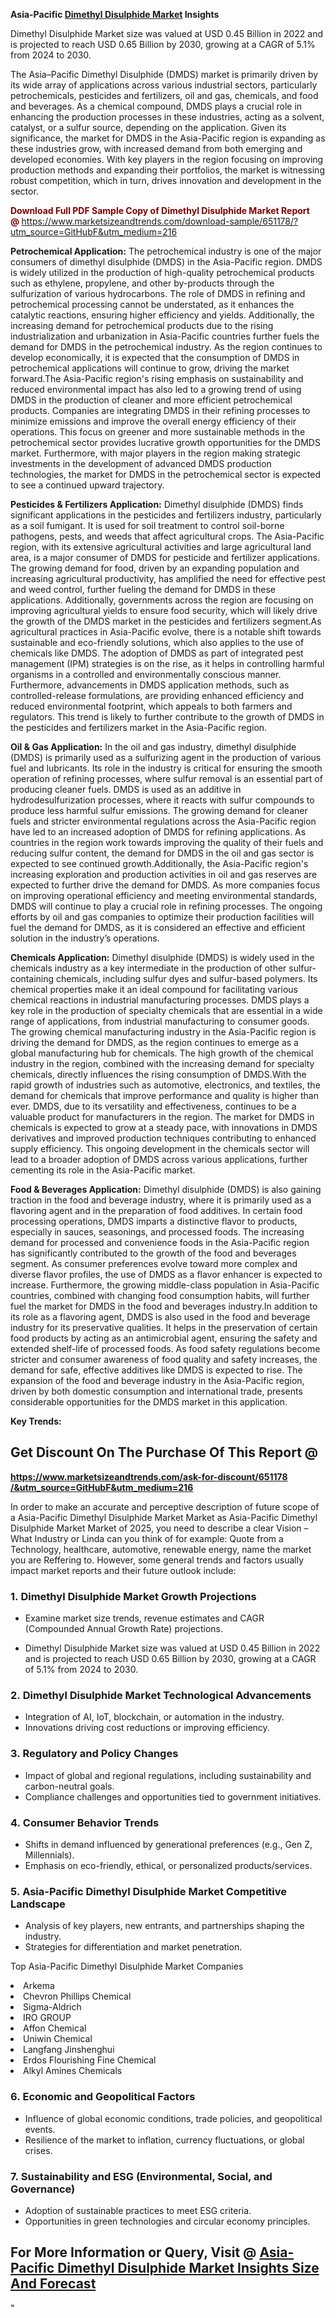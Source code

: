 <p><strong>Asia-Pacific&nbsp;<a href=""https://www.marketsizeandtrends.com/download-sample/651178/&amp;utm_source=GitHubF&amp;utm_medium=216"">Dimethyl Disulphide Market</a> Insights</strong></p><p>Dimethyl Disulphide Market size was valued at USD 0.45 Billion in 2022 and is projected to reach USD 0.65 Billion by 2030, growing at a CAGR of 5.1% from 2024 to 2030.</p><p><p>The Asia–Pacific Dimethyl Disulphide (DMDS) market is primarily driven by its wide array of applications across various industrial sectors, particularly petrochemicals, pesticides and fertilizers, oil and gas, chemicals, and food and beverages. As a chemical compound, DMDS plays a crucial role in enhancing the production processes in these industries, acting as a solvent, catalyst, or a sulfur source, depending on the application. Given its significance, the market for DMDS in the Asia-Pacific region is expanding as these industries grow, with increased demand from both emerging and developed economies. With key players in the region focusing on improving production methods and expanding their portfolios, the market is witnessing robust competition, which in turn, drives innovation and development in the sector. <p><strong><span style="color: #800000;">Download Full PDF Sample Copy of Dimethyl Disulphide Market Report @</span>&nbsp;</strong><a href="https://www.marketsizeandtrends.com/download-sample/651178/?utm_source=GitHubF&amp;utm_medium=216" target="_blank">https://www.marketsizeandtrends.com/download-sample/651178/?utm_source=GitHubF&amp;utm_medium=216</a></p></p><p><strong>Petrochemical Application:</strong> The petrochemical industry is one of the major consumers of dimethyl disulphide (DMDS) in the Asia-Pacific region. DMDS is widely utilized in the production of high-quality petrochemical products such as ethylene, propylene, and other by-products through the sulfurization of various hydrocarbons. The role of DMDS in refining and petrochemical processing cannot be understated, as it enhances the catalytic reactions, ensuring higher efficiency and yields. Additionally, the increasing demand for petrochemical products due to the rising industrialization and urbanization in Asia-Pacific countries further fuels the demand for DMDS in the petrochemical industry. As the region continues to develop economically, it is expected that the consumption of DMDS in petrochemical applications will continue to grow, driving the market forward.The Asia-Pacific region's rising emphasis on sustainability and reduced environmental impact has also led to a growing trend of using DMDS in the production of cleaner and more efficient petrochemical products. Companies are integrating DMDS in their refining processes to minimize emissions and improve the overall energy efficiency of their operations. This focus on greener and more sustainable methods in the petrochemical sector provides lucrative growth opportunities for the DMDS market. Furthermore, with major players in the region making strategic investments in the development of advanced DMDS production technologies, the market for DMDS in the petrochemical sector is expected to see a continued upward trajectory.</p><p><strong>Pesticides & Fertilizers Application:</strong> Dimethyl disulphide (DMDS) finds significant applications in the pesticides and fertilizers industry, particularly as a soil fumigant. It is used for soil treatment to control soil-borne pathogens, pests, and weeds that affect agricultural crops. The Asia-Pacific region, with its extensive agricultural activities and large agricultural land area, is a major consumer of DMDS for pesticide and fertilizer applications. The growing demand for food, driven by an expanding population and increasing agricultural productivity, has amplified the need for effective pest and weed control, further fueling the demand for DMDS in these applications. Additionally, governments across the region are focusing on improving agricultural yields to ensure food security, which will likely drive the growth of the DMDS market in the pesticides and fertilizers segment.As agricultural practices in Asia-Pacific evolve, there is a notable shift towards sustainable and eco-friendly solutions, which also applies to the use of chemicals like DMDS. The adoption of DMDS as part of integrated pest management (IPM) strategies is on the rise, as it helps in controlling harmful organisms in a controlled and environmentally conscious manner. Furthermore, advancements in DMDS application methods, such as controlled-release formulations, are providing enhanced efficiency and reduced environmental footprint, which appeals to both farmers and regulators. This trend is likely to further contribute to the growth of DMDS in the pesticides and fertilizers market in the Asia-Pacific region.</p><p><strong>Oil & Gas Application:</strong> In the oil and gas industry, dimethyl disulphide (DMDS) is primarily used as a sulfurizing agent in the production of various fuel and lubricants. Its role in the industry is critical for ensuring the smooth operation of refining processes, where sulfur removal is an essential part of producing cleaner fuels. DMDS is used as an additive in hydrodesulfurization processes, where it reacts with sulfur compounds to produce less harmful sulfur emissions. The growing demand for cleaner fuels and stricter environmental regulations across the Asia-Pacific region have led to an increased adoption of DMDS for refining applications. As countries in the region work towards improving the quality of their fuels and reducing sulfur content, the demand for DMDS in the oil and gas sector is expected to see continued growth.Additionally, the Asia-Pacific region's increasing exploration and production activities in oil and gas reserves are expected to further drive the demand for DMDS. As more companies focus on improving operational efficiency and meeting environmental standards, DMDS will continue to play a crucial role in refining processes. The ongoing efforts by oil and gas companies to optimize their production facilities will fuel the demand for DMDS, as it is considered an effective and efficient solution in the industry’s operations.</p><p><strong>Chemicals Application:</strong> Dimethyl disulphide (DMDS) is widely used in the chemicals industry as a key intermediate in the production of other sulfur-containing chemicals, including sulfur dyes and sulfur-based polymers. Its chemical properties make it an ideal compound for facilitating various chemical reactions in industrial manufacturing processes. DMDS plays a key role in the production of specialty chemicals that are essential in a wide range of applications, from industrial manufacturing to consumer goods. The growing chemical manufacturing industry in the Asia-Pacific region is driving the demand for DMDS, as the region continues to emerge as a global manufacturing hub for chemicals. The high growth of the chemical industry in the region, combined with the increasing demand for specialty chemicals, directly influences the rising consumption of DMDS.With the rapid growth of industries such as automotive, electronics, and textiles, the demand for chemicals that improve performance and quality is higher than ever. DMDS, due to its versatility and effectiveness, continues to be a valuable product for manufacturers in the region. The market for DMDS in chemicals is expected to grow at a steady pace, with innovations in DMDS derivatives and improved production techniques contributing to enhanced supply efficiency. This ongoing development in the chemicals sector will lead to a broader adoption of DMDS across various applications, further cementing its role in the Asia-Pacific market.</p><p><strong>Food & Beverages Application:</strong> Dimethyl disulphide (DMDS) is also gaining traction in the food and beverage industry, where it is primarily used as a flavoring agent and in the preparation of food additives. In certain food processing operations, DMDS imparts a distinctive flavor to products, especially in sauces, seasonings, and processed foods. The increasing demand for processed and convenience foods in the Asia-Pacific region has significantly contributed to the growth of the food and beverages segment. As consumer preferences evolve toward more complex and diverse flavor profiles, the use of DMDS as a flavor enhancer is expected to increase. Furthermore, the growing middle-class population in Asia-Pacific countries, combined with changing food consumption habits, will further fuel the market for DMDS in the food and beverages industry.In addition to its role as a flavoring agent, DMDS is also used in the food and beverage industry for its preservative qualities. It helps in the preservation of certain food products by acting as an antimicrobial agent, ensuring the safety and extended shelf-life of processed foods. As food safety regulations become stricter and consumer awareness of food quality and safety increases, the demand for safe, effective additives like DMDS is expected to rise. The expansion of the food and beverage industry in the Asia-Pacific region, driven by both domestic consumption and international trade, presents considerable opportunities for the DMDS market in this application.</p><p><strong>Key Trends:</strong></p><h2><strong>Get Discount On The Purchase Of This Report @&nbsp;</strong></h2><p><strong><a href=""https://www.marketsizeandtrends.com/ask-for-discount/651178/&amp;utm_source=GitHubF&amp;utm_medium=216"" target=""_blank"">https://www.marketsizeandtrends.com/ask-for-discount/651178<br />/&amp;utm_source=GitHubF&amp;utm_medium=216</a></strong></p><p>In order to make an accurate and perceptive description of future scope of a Asia-Pacific&nbsp;Dimethyl Disulphide Market Market as Asia-Pacific&nbsp;Dimethyl Disulphide Market Market of 2025, you need to describe a clear Vision &ndash; What Industry or Linda can you think of for example: Quote from a Technology, healthcare, automotive, renewable energy, name the market you are Reffering to. However, some general trends and factors usually impact market reports and their future outlook include:</p><h3>1.&nbsp;<strong>Dimethyl Disulphide Market Growth Projections</strong></h3><ul><li>Examine market size trends, revenue estimates and CAGR (Compounded Annual Growth Rate) projections.</li><li><p>Dimethyl Disulphide Market size was valued at USD 0.45 Billion in 2022 and is projected to reach USD 0.65 Billion by 2030, growing at a CAGR of 5.1% from 2024 to 2030.</p></li></ul><h3>2.&nbsp;<strong>Dimethyl Disulphide Market Technological Advancements</strong></h3><ul><li>Integration of AI, IoT, blockchain, or automation in the industry.</li><li>Innovations driving cost reductions or improving efficiency.</li></ul><h3>3.&nbsp;<strong>Regulatory and Policy Changes</strong></h3><ul><li>Impact of global and regional regulations, including sustainability and carbon-neutral goals.</li><li>Compliance challenges and opportunities tied to government initiatives.</li></ul><h3>4.&nbsp;<strong>Consumer Behavior Trends</strong></h3><ul><li>Shifts in demand influenced by generational preferences (e.g., Gen Z, Millennials).</li><li>Emphasis on eco-friendly, ethical, or personalized products/services.</li></ul><h3>5.&nbsp;<strong>Asia-Pacific Dimethyl Disulphide Market Competitive Landscape</strong></h3><ul><li>Analysis of key players, new entrants, and partnerships shaping the industry.</li><li>Strategies for differentiation and market penetration.</li></ul><p data-pm-slice=""1 1 []"">Top Asia-Pacific Dimethyl Disulphide Market Companies</p><div data-test-id=""""><p><li>Arkema</li><li> Chevron Phillips Chemical</li><li> Sigma-Aldrich</li><li> IRO GROUP</li><li> Affon Chemical</li><li> Uniwin Chemical</li><li> Langfang Jinshenghui</li><li> Erdos Flourishing Fine Chemical</li><li> Alkyl Amines Chemicals</li></p></div><h3>6.&nbsp;<strong>Economic and Geopolitical Factors</strong></h3><ul><li>Influence of global economic conditions, trade policies, and geopolitical events.</li><li>Resilience of the market to inflation, currency fluctuations, or global crises.</li></ul><h3>7.&nbsp;<strong>Sustainability and ESG (Environmental, Social, and Governance)</strong></h3><ul><li>Adoption of sustainable practices to meet ESG criteria.</li><li>Opportunities in green technologies and circular economy principles.</li></ul><h2><strong>For More Information or Query, Visit @&nbsp;</strong><a href=""https://www.verifiedmarketreports.com/product/dimethyl-disulphide-market/"" target=""_blank"">Asia-Pacific Dimethyl Disulphide Market Insights Size And Forecast</a></h2>"
